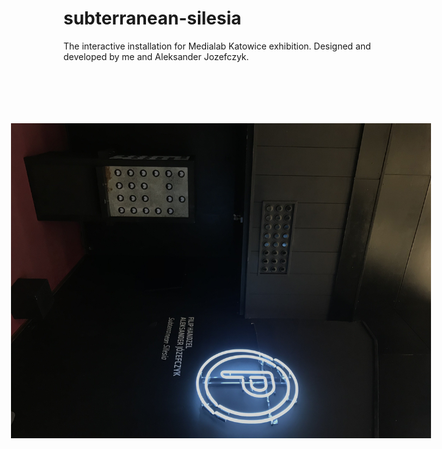 # subterranean-silesia
The interactive installation for Medialab Katowice exhibition. Designed and developed by me and Aleksander Jozefczyk.

<p align="center">
  <img src="exhibition.jpg" width="700" title="exhibition" style="transform: rotate(90deg);">
</p>

